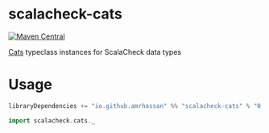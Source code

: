 # scalacheck-cats
[![Maven Central](https://maven-badges.herokuapp.com/maven-central/io.github.amrhassan/scalacheck-cats_2.11/badge.svg)](https://maven-badges.herokuapp.com/maven-central/io.github.amrhassan/scalacheck-cats_2.11)


[Cats](http://typelevel.org/cats) typeclass instances for ScalaCheck data types

# Usage #
```sbt
libraryDependencies += "io.github.amrhassan" %% "scalacheck-cats" % "0.1.0" % Test
```
```scala
import scalacheck.cats._
```
